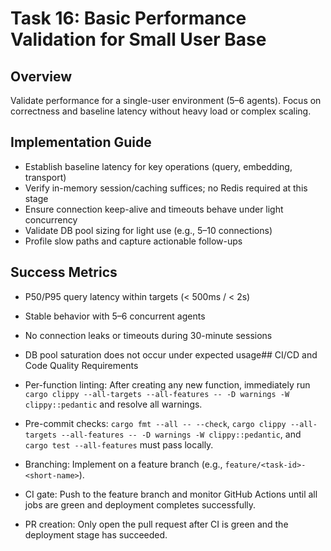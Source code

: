 # Task 16: Basic Performance Validation for Small User Base

## Overview
Validate performance for a single-user environment (5–6 agents). Focus on correctness and baseline latency without heavy load or complex scaling.

## Implementation Guide
- Establish baseline latency for key operations (query, embedding, transport)
- Verify in-memory session/caching suffices; no Redis required at this stage
- Ensure connection keep-alive and timeouts behave under light concurrency
- Validate DB pool sizing for light use (e.g., 5–10 connections)
- Profile slow paths and capture actionable follow-ups

## Success Metrics
- P50/P95 query latency within targets (< 500ms / < 2s)
- Stable behavior with 5–6 concurrent agents
- No connection leaks or timeouts during 30-minute sessions
- DB pool saturation does not occur under expected usage## CI/CD and Code Quality Requirements

- Per-function linting: After creating any new function, immediately run `cargo clippy --all-targets --all-features -- -D warnings -W clippy::pedantic` and resolve all warnings.
- Pre-commit checks: `cargo fmt --all -- --check`, `cargo clippy --all-targets --all-features -- -D warnings -W clippy::pedantic`, and `cargo test --all-features` must pass locally.
- Branching: Implement on a feature branch (e.g., `feature/<task-id>-<short-name>`).
- CI gate: Push to the feature branch and monitor GitHub Actions until all jobs are green and deployment completes successfully.
- PR creation: Only open the pull request after CI is green and the deployment stage has succeeded.
